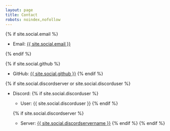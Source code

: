 ```yaml
---
layout: page
title: Contact
robots: noindex,nofollow
---
```


{% if site.social.email %}

- Email: <a href="mailto:{{ site.social.email | mailObfuscate }}"><span>{{ site.social.email }}</span></a> 
  
{% endif %}


{% if site.social.github %}
  - GitHub: <a href="https://github.com/{{ site.social.github }}"><span>{{ site.social.github }}</span></a>
{% endif %}


{% if site.social.discordserver or site.social.discorduser %}

- Discord:
  {% if site.social.discorduser %}
  - User: {{ site.social.discorduser }}
  {% endif %}

  {% if site.social.discordserver %}
  - Server: <a href="https://discord.gg/{{ site.social.discordserver }}"><span>{{ site.social.discordservername }}</span></a>
  {% endif %}
{% endif %}
